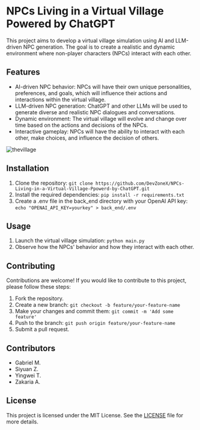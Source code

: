 # NPCs Living in a Virtual Village Powered by ChatGPT

This project aims to develop a virtual village simulation using AI and LLM-driven NPC generation. The goal is to create a realistic and dynamic environment where non-player characters (NPCs) interact with each other.

## Features

- AI-driven NPC behavior: NPCs will have their own unique personalities, preferences, and goals, which will influence their actions and interactions within the virtual village.
- LLM-driven NPC generation: ChatGPT and other LLMs will be used to generate diverse and realistic NPC dialogues and conversations.
- Dynamic environment: The virtual village will evolve and change over time based on the actions and decisions of the NPCs.
- Interactive gameplay: NPCs will have the ability to interact with each other, make choices, and influence the decision of others.

![thevillage](static/simulation.gif)

## Installation

1. Clone the repository: `git clone https://github.com/DevZoneX/NPCs-Living-in-a-Virtual-Village-Ppowerd-by-ChatGPT.git`
2. Install the required dependencies: `pip install -r requirements.txt`
3. Create a .env file in the back_end directory with your OpenAI API key: `echo "OPENAI_API_KEY=yourkey" > back_end/.env`

## Usage

1. Launch the virtual village simulation: `python main.py`
2. Observe how the NPCs' behavior and how they interact with each other.

## Contributing

Contributions are welcome! If you would like to contribute to this project, please follow these steps:

1. Fork the repository.
2. Create a new branch: `git checkout -b feature/your-feature-name`
3. Make your changes and commit them: `git commit -m 'Add some feature'`
4. Push to the branch: `git push origin feature/your-feature-name`
5. Submit a pull request.

## Contributors
- Gabriel M.
- Siyuan Z.
- Yingwei T.
- Zakaria A.

## License

This project is licensed under the MIT License. See the [LICENSE](LICENSE) file for more details.

